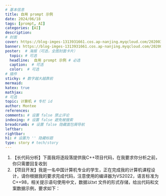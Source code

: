 ```yaml
---
# 基本信息
title: 自用 prompt 示例
date: 2024/06/18
tags: [prompt, AI]
categories: [AI]
description: 
# 封面
cover: https://blog-imges-1313931661.cos.ap-nanjing.myqcloud.com/20200317211943_Ts5Y5.gif
banner: https://blog-imges-1313931661.cos.ap-nanjing.myqcloud.com/20200317211943_Ts5Y5.gif
poster:  # 海报（可选，全图封面卡片）
  topic: # 可选
  headline:  自用 prompt 示例 # 必选
  caption:  # 可选
  color:  # 可选
# 插件
sticky: # 数字越大越靠前
mermaid:
katex: true
mathjax: 
# 可选
topic: 计算机 # 专栏 id
author: Montee
references:
comments: # 设置 false 禁止评论
indexing: # 设置 false 避免被搜索
breadcrumb: # 设置 false 隐藏面包屑导航
leftbar: 
rightbar:
h1: # 设置为 '' 隐藏标题
type: story # tech/story
---
```




1. 【长代码分析】下面我将逐段落提供我C++项目代码，在我要求你分析之前，你只需要回复收到
2. 【项目开发】我是一名中国计算机专业的学生，正在完成我的计算机课程设计，请你根据我的要求完成代码，注意使用的编译器为VS2022，语言标准为C++98，相关提示语句使用中文，数据以txt 文件的形式存储，给出代码和文案数据示例，要求如下：